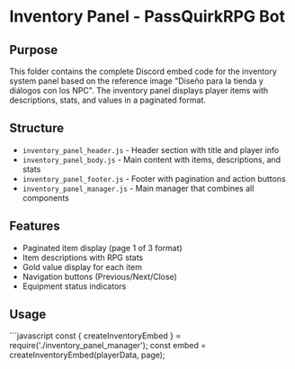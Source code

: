 # Inventory Panel - PassQuirkRPG Bot

## Purpose
This folder contains the complete Discord embed code for the inventory system panel based on the reference image "Diseño para la tienda y diálogos con los NPC". The inventory panel displays player items with descriptions, stats, and values in a paginated format.

## Structure
- `inventory_panel_header.js` - Header section with title and player info
- `inventory_panel_body.js` - Main content with items, descriptions, and stats
- `inventory_panel_footer.js` - Footer with pagination and action buttons
- `inventory_panel_manager.js` - Main manager that combines all components

## Features
- Paginated item display (page 1 of 3 format)
- Item descriptions with RPG stats
- Gold value display for each item
- Navigation buttons (Previous/Next/Close)
- Equipment status indicators

## Usage
\`\`\`javascript
const { createInventoryEmbed } = require('./inventory_panel_manager');
const embed = createInventoryEmbed(playerData, page);

